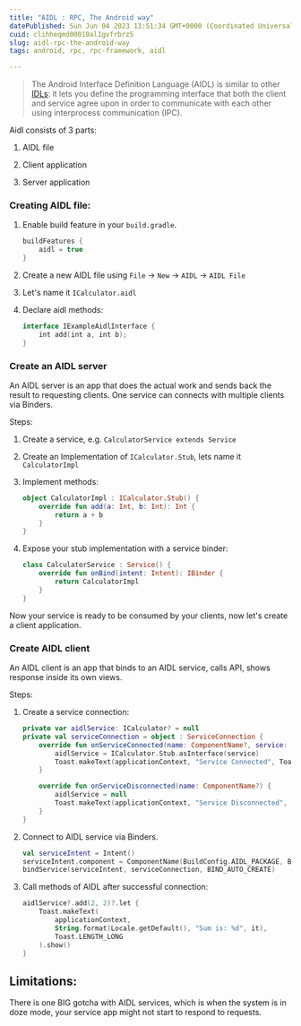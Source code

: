```yaml
---
title: "AIDL : RPC, The Android way"
datePublished: Sun Jun 04 2023 13:51:34 GMT+0000 (Coordinated Universal Time)
cuid: clihheqmd00010al1gvfrbrz5
slug: aidl-rpc-the-android-way
tags: android, rpc, rpc-framework, aidl

---
```


> The Android Interface Definition Language (AIDL) is similar to other [IDLs](https://en.wikipedia.org/wiki/Interface_description_language): it lets you define the programming interface that both the client and service agree upon in order to communicate with each other using interprocess communication (IPC).

Aidl consists of 3 parts:

1. AIDL file
    
2. Client application
    
3. Server application
    

### Creating AIDL file:

1. Enable build feature in your `build.gradle`.
    
    ```java
    buildFeatures {
        aidl = true
    }
    ```
    
2. Create a new AIDL file using `File` -&gt; `New` -&gt; `AIDL` -&gt; `AIDL File`
    
3. Let's name it `ICalculator.aidl`
    
4. Declare aidl methods:
    
    ```kotlin
    interface IExampleAidlInterface {
        int add(int a, int b);
    }
    ```
    

### Create an AIDL server

An AIDL server is an app that does the actual work and sends back the result to requesting clients. One service can connects with multiple clients via Binders.

Steps:

1. Create a service, e.g. `CalculatorService extends Service`
    
2. Create an Implementation of `ICalculator.Stub`, lets name it `CalculatorImpl`
    
3. Implement methods:
    
    ```kotlin
    object CalculatorImpl : ICalculator.Stub() {
        override fun add(a: Int, b: Int): Int {
            return a + b
        }
    }
    ```
    

1. Expose your stub implementation with a service binder:
    
    ```kotlin
    class CalculatorService : Service() {
        override fun onBind(intent: Intent): IBinder {
            return CalculatorImpl
        }
    }
    ```
    

Now your service is ready to be consumed by your clients, now let's create a client application.

### Create AIDL client

An AIDL client is an app that binds to an AIDL service, calls API, shows response inside its own views.

Steps:

1. Create a service connection:
    
    ```kotlin
    private var aidlService: ICalculator? = null
    private val serviceConnection = object : ServiceConnection {
        override fun onServiceConnected(name: ComponentName?, service: IBinder?) {
            aidlService = ICalculator.Stub.asInterface(service)
            Toast.makeText(applicationContext, "Service Connected", Toast.LENGTH_LONG).show()
        }
    
        override fun onServiceDisconnected(name: ComponentName?) {
            aidlService = null
            Toast.makeText(applicationContext, "Service Disconnected", Toast.LENGTH_LONG).show()
        }
    }
    ```
    
2. Connect to AIDL service via Binders.
    
    ```kotlin
    val serviceIntent = Intent()
    serviceIntent.component = ComponentName(BuildConfig.AIDL_PACKAGE, BuildConfig.AIDL_SERVICE)
    bindService(serviceIntent, serviceConnection, BIND_AUTO_CREATE)
    ```
    
3. Call methods of AIDL after successful connection:
    
    ```kotlin
    aidlService?.add(2, 2)?.let {
        Toast.makeText(
            applicationContext,
            String.format(Locale.getDefault(), "Sum is: %d", it),
            Toast.LENGTH_LONG
        ).show()
    }
    ```
    

## Limitations:

There is one BIG gotcha with AIDL services, which is when the system is in doze mode, your service app might not start to respond to requests.